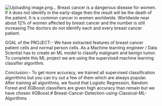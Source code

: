 ![Uploading image.png…]()
Breast cancer is a dangerous disease for women. If it does not identify in the early-stage then the result will be the death of the patient. It is a common cancer in women worldwide. Worldwide near about 12% of women affected by breast cancer and the number is still increasing.The doctors do not identify each and every breast cancer patient.

GOAL of the PROJECT:- We have extracted features of breast cancer patient cells and normal person cells. As a Machine learning engineer / Data Scientist has to create an ML model to classify malignant and benign tumor. To complete this ML project we are using the supervised machine learning classifier algorithm.

Conclusion:- To get more accuracy, we trained all supervised classification algorithms but you can try out a few of them which are always popular. After training all algorithms, we found that Logistic Regression, Random Forest and XGBoost classifiers are given high accuracy than remain but we have chosen XGBoost.# Breast-Cancer-Detection-using-Classical-ML-Algorithms
